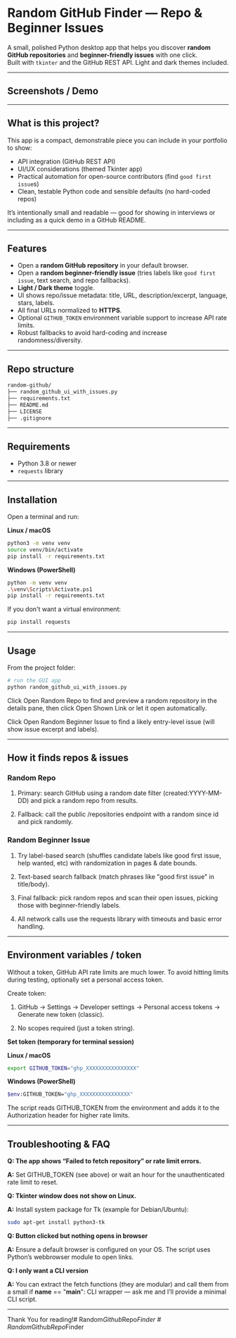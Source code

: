 # Random GitHub Finder — Repo & Beginner Issues

A small, polished Python desktop app that helps you discover **random GitHub repositories** and **beginner-friendly issues** with one click.  
Built with `tkinter` and the GitHub REST API. Light and dark themes included.

---
## Screenshots / Demo



---

## What is this project?
This app is a compact, demonstrable piece you can include in your portfolio to show:
- API integration (GitHub REST API)
- UI/UX considerations (themed Tkinter app)
- Practical automation for open-source contributors (find `good first issue`s)
- Clean, testable Python code and sensible defaults (no hard-coded repos)

It’s intentionally small and readable — good for showing in interviews or including as a quick demo in a GitHub README.

---

## Features
- Open a **random GitHub repository** in your default browser.
- Open a **random beginner-friendly issue** (tries labels like `good first issue`, text search, and repo fallbacks).
- **Light / Dark theme** toggle.
- UI shows repo/issue metadata: title, URL, description/excerpt, language, stars, labels.
- All final URLs normalized to **HTTPS**.
- Optional `GITHUB_TOKEN` environment variable support to increase API rate limits.
- Robust fallbacks to avoid hard-coding and increase randomness/diversity.

---

## Repo structure 
```bash
random-github/
├── random_github_ui_with_issues.py
├── requirements.txt
├── README.md 
├── LICENSE
├── .gitignore
```
---

## Requirements
- Python 3.8 or newer  
- `requests` library

---

## Installation

Open a terminal and run:

**Linux / macOS**
```bash
python3 -m venv venv
source venv/bin/activate
pip install -r requirements.txt
```
**Windows (PowerShell)**
```bash
python -m venv venv
.\venv\Scripts\Activate.ps1
pip install -r requirements.txt
```
If you don't want a virtual environment:
```bash
pip install requests
```

---
## Usage 
From the project folder:
```bash
# run the GUI app
python random_github_ui_with_issues.py
```
Click Open Random Repo to find and preview a random repository in the details pane, then click Open Shown Link or let it open automatically.

Click Open Random Beginner Issue to find a likely entry-level issue (will show issue excerpt and labels).

---

## How it finds repos & issues

### Random Repo

1) Primary: search GitHub using a random date filter (created:YYYY-MM-DD) and pick a random repo from results.

2) Fallback: call the public /repositories endpoint with a random since id and pick randomly.

### Random Beginner Issue

1) Try label-based search (shuffles candidate labels like good first issue, help wanted, etc) with randomization in pages & date bounds.

2) Text-based search fallback (match phrases like "good first issue" in title/body).

3) Final fallback: pick random repos and scan their open issues, picking those with beginner-friendly labels.

4) All network calls use the requests library with timeouts and basic error handling.

---
## Environment variables / token

Without a token, GitHub API rate limits are much lower. To avoid hitting limits during testing, optionally set a personal access token.

Create token:

1) GitHub → Settings → Developer settings → Personal access tokens → Generate new token (classic).

2) No scopes required (just a token string).

**Set token (temporary for terminal session)**

**Linux / macOS**
```bash
export GITHUB_TOKEN="ghp_XXXXXXXXXXXXXXXX"
```
**Windows (PowerShell)**
```bash
$env:GITHUB_TOKEN="ghp_XXXXXXXXXXXXXXXX"
```

The script reads GITHUB_TOKEN from the environment and adds it to the Authorization header for higher rate limits.

---
## Troubleshooting & FAQ

**Q: The app shows “Failed to fetch repository” or rate limit errors.**

**A:** Set GITHUB_TOKEN (see above) or wait an hour for the unauthenticated rate limit to reset.

**Q: Tkinter window does not show on Linux.**

**A:** Install system package for Tk (example for Debian/Ubuntu):
```bash
sudo apt-get install python3-tk
```

**Q: Button clicked but nothing opens in browser**

**A:** Ensure a default browser is configured on your OS. The script uses Python’s webbrowser module to open links.

**Q: I only want a CLI version**

**A:** You can extract the fetch functions (they are modular) and call them from a small if __name__ == "__main__": CLI wrapper — ask me and I’ll provide a minimal CLI script.

---
Thank You for reading!#   R a n d o m _ G i t h u b _ R e p o _ F i n d e r  
 #   R a n d o m _ G i t h u b _ R e p o _ F i n d e r  
 